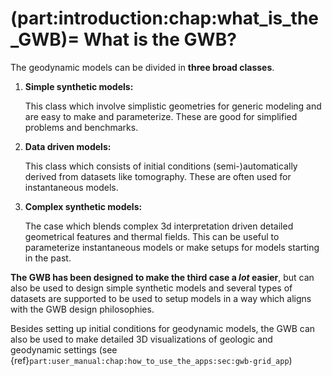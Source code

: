 (part:introduction:chap:what_is_the_GWB)=
What is the GWB?
================

The geodynamic models can be divided in **three broad classes**. 

1. **Simple synthetic models:**

   This class which involve simplistic geometries for generic modeling and are easy to make and parameterize. These are good for simplified problems and benchmarks.
2. **Data driven models:**

   This class which consists of initial conditions (semi-)automatically derived from datasets like tomography.  These are often used for instantaneous models. 
3. **Complex synthetic models:**

   The case which blends complex 3d interpretation driven detailed geometrical features and thermal fields. This can be useful to parameterize instantaneous models or make setups for models starting in the past.

**The GWB has been designed to make the third case a *lot* easier**, but can also be used to design simple synthetic models and several types of datasets are supported to be used to setup models in a way which aligns with the GWB design philosophies.

Besides setting up initial conditions for geodynamic models, the GWB can also be used to make detailed 3D visualizations of geologic and geodynamic settings (see {ref}`part:user_manual:chap:how_to_use_the_apps:sec:gwb-grid_app`)
